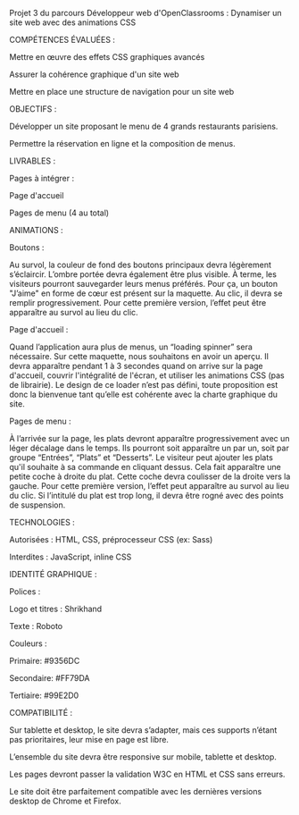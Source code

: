 Projet 3 du parcours Développeur web d'OpenClassrooms : Dynamiser un site web avec des animations CSS


COMPÉTENCES ÉVALUÉES :

Mettre en œuvre des effets CSS graphiques avancés

Assurer la cohérence graphique d'un site web

Mettre en place une structure de navigation pour un site web


OBJECTIFS :

Développer un site proposant le menu de 4 grands restaurants parisiens.

Permettre la réservation en ligne et la composition de menus.


LIVRABLES :

Pages à intégrer :

Page d'accueil

Pages de menu (4 au total)


ANIMATIONS :

Boutons :

Au survol, la couleur de fond des boutons principaux devra légèrement s’éclaircir. L’ombre portée devra également être plus visible.
À terme, les visiteurs pourront sauvegarder leurs menus préférés. Pour ça, un bouton "J’aime" en forme de cœur est présent sur la maquette. Au clic, il devra se remplir progressivement. Pour cette première version, l’effet peut être apparaître au survol au lieu du clic.

Page d'accueil :

Quand l’application aura plus de menus, un “loading spinner” sera nécessaire. Sur cette maquette, nous souhaitons en avoir un aperçu. Il devra apparaître pendant 1 à 3 secondes quand on arrive sur la page d'accueil, couvrir l'intégralité de l'écran, et utiliser les animations CSS (pas de librairie). Le design de ce loader n’est pas défini, toute proposition est donc la bienvenue tant qu’elle est cohérente avec la charte graphique du site.

Pages de menu :

À l’arrivée sur la page, les plats devront apparaître progressivement avec un léger décalage dans le temps. Ils pourront soit apparaître un par un, soit par groupe “Entrées”, “Plats” et “Desserts”.
Le visiteur peut ajouter les plats qu'il souhaite à sa commande en cliquant dessus. Cela fait apparaître une petite coche à droite du plat. Cette coche devra coulisser de la droite vers la gauche. Pour cette première version, l’effet peut apparaître au survol au lieu du clic. Si l’intitulé du plat est trop long, il devra être rogné avec des points de suspension.


TECHNOLOGIES :

Autorisées : HTML, CSS, préprocesseur CSS (ex: Sass)

Interdites : JavaScript, inline CSS


IDENTITÉ GRAPHIQUE :

Polices :

Logo et titres : Shrikhand

Texte : Roboto

Couleurs :

Primaire: #9356DC

Secondaire: #FF79DA

Tertiaire: #99E2D0


COMPATIBILITÉ :

Sur tablette et desktop, le site devra s’adapter, mais ces supports n’étant pas prioritaires, leur mise en page est libre.

L’ensemble du site devra être responsive sur mobile, tablette et desktop.

Les pages devront passer la validation W3C en HTML et CSS sans erreurs.

Le site doit être parfaitement compatible avec les dernières versions desktop de Chrome et Firefox.